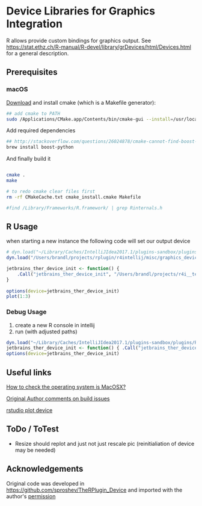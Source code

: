 # Device Libraries for Graphics Integration


R allows provide custom bindings for graphics output. See https://stat.ethz.ch/R-manual/R-devel/library/grDevices/html/Devices.html for a general description.


## Prerequisites

### macOS

[Download](https://cmake.org/download/) and install cmake (which is a Makefile generator):
```bash
## add cmake to PATH
sudo /Applications/CMake.app/Contents/bin/cmake-gui --install=/usr/local/bin
```

Add required dependencies
```bash
## http://stackoverflow.com/questions/26024878/cmake-cannot-find-boost-on-os-x-with-brew
brew install boost-python
```

And finally build it
```bash

cmake .
make

# to redo cmake clear files first
rm -rf CMakeCache.txt cmake_install.cmake Makefile

#find /Library/Frameworks/R.framework/ | grep Rinternals.h
```


## R Usage

when starting a new instance the following code will set our output device
```r
# dyn.load("~/Library/Caches/IntelliJIdea2017.1/plugins-sandbox/plugins/R4Intellij/classes/libtherplugin_device64.so")
dyn.load("/Users/brandl/projects/rplugin/r4intellij/misc/graphics_device_library/libtherplugin_device64.dylib")

jetbrains_ther_device_init <- function() { 
    .Call("jetbrains_ther_device_init", "/Users/brandl/projects/r4i__tests/r4i _test_project/.idea/snapshots") 
}
    
options(device=jetbrains_ther_device_init)
plot(1:3)
```

### Debug Usage

1. create a new R console in intellij
2. run (with adjusted paths)
```r
dyn.load("~/Library/Caches/IntelliJIdea2017.1/plugins-sandbox/plugins/R4Intellij/classes/libtherplugin_device64.dylib")
jetbrains_ther_device_init <- function() { .Call("jetbrains_ther_device_init", "/Users/brandl/projects/r4i__tests/r4i_test_project/.idea/snapshots") }
options(device=jetbrains_ther_device_init)
```



## Useful links

[How to check the operating system is MacOSX?](http://public.kitware.com/pipermail/cmake/2012-September/052049.html)

[Original Author comments on build issues](https://github.com/ktisha/TheRPlugin/issues/33#issuecomment-296237071)

[rstudio plot device](https://github.com/rstudio/rstudio/tree/master/src/cpp/r/session/graphics)


## ToDo / ToTest

* Resize should replot and just not just rescale pic (reinitialiation of device may be needed)


## Acknowledgements

Original code was developed in https://github.com/sproshev/TheRPlugin_Device and imported with the author's [permission](https://github.com/ktisha/TheRPlugin/issues/33#issuecomment-296237071)
